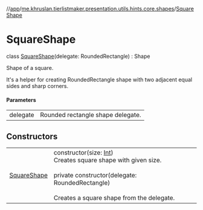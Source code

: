//[app](../../../index.md)/[me.khruslan.tierlistmaker.presentation.utils.hints.core.shapes](../index.md)/[SquareShape](index.md)

# SquareShape

class [SquareShape](index.md)(delegate: RoundedRectangle) : Shape

Shape of a square.

It's a helper for creating RoundedRectangle shape with two adjacent equal sides and sharp corners.

#### Parameters

| | |
|---|---|
| delegate | Rounded rectangle shape delegate. |

## Constructors

| | |
|---|---|
| [SquareShape](-square-shape.md) | constructor(size: [Int](https://kotlinlang.org/api/latest/jvm/stdlib/kotlin/-int/index.html))<br>Creates square shape with given size.<br><br>private constructor(delegate: RoundedRectangle)<br><br>Creates a square shape from the delegate. |
